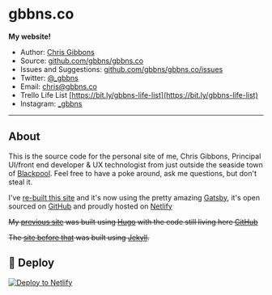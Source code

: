 # gbbns.co

**My website!**

* Author: [Chris Gibbons](https://gbbns.co)
* Source: [github.com/gbbns/gbbns.co](https://github.com/gbbns/gatsby.gbbns.co)
* Issues and Suggestions: [github.com/gbbns/gbbns.co/issues](https://github.com/gbbns/gatsby.gbbns.co/issues)
* Twitter: [@_gbbns](https://twitter.com/_gbbns)
* Email: [chris@gbbns.co](mailto:chris@gbbns.co)
* Trello Life List [https://bit.ly/gbbns-life-list](https://bit.ly/gbbns-life-list)
* Instagram: [_gbbns](https://instagram.com/_gbbns)

***

## About

This is the source code for the personal site of me, Chris Gibbons, Principal UI/front end developer & UX technologist from just outside the seaside town of [Blackpool](https://en.wikipedia.org/wiki/Blackpool). Feel free to have a poke around, ask me questions, but don't steal it.

I've [re-built this site](https://gbbns.co) and it's now using the pretty amazing [Gatsby](https://gatsbyjs.org), it's open sourced on [GitHub](https://github.com/gbbns/gatsby.gbbns.co) and proudly hosted on [Netlify](https://www.netlify.com/)

~~My [previous site](https://gbbns.co) was built using [Hugo](https://gohugo.io/) with the code still living here [GitHub](https://github.com/gbbns/gatsby.gbbns.co)~~

~~The [site before that](https://github.com/gbbns/gbbns.github.io) was built using [Jekyll](https://jekyllrb.com/).~~


## 💫 Deploy

[![Deploy to Netlify](https://www.netlify.com/img/deploy/button.svg)](https://app.netlify.com/start/deploy?repository=https://github.com/)
